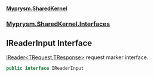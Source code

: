 #### [Myprysm.SharedKernel](index.md 'index')
### [Myprysm.SharedKernel.Interfaces](index.md#Myprysm.SharedKernel.Interfaces 'Myprysm.SharedKernel.Interfaces')

## IReaderInput Interface

[IReader&lt;TRequest,TResponse&gt;](Myprysm.SharedKernel.Interfaces.IReader_TRequest,TResponse_.md 'Myprysm.SharedKernel.Interfaces.IReader<TRequest,TResponse>') request marker interface.

```csharp
public interface IReaderInput
```